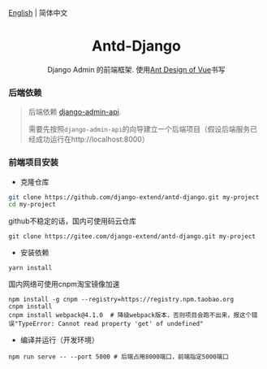 [English](./README.md) | 简体中文

<h1 align="center">Antd-Django</h1>
<div align="center">
Django Admin 的前端框架. 使用<a href="https://vuecomponent.github.io/ant-design-vue/docs/vue/introduce-cn/" target="_blank">Ant Design of Vue</a>书写
</div>

### 后端依赖

> 后端依赖 <a href="https://github.com/django-extend/django-admin-api.git">django-admin-api</a>.
> 
> 需要先按照`django-admin-api`的向导建立一个后端项目（假设后端服务已经成功运行在http://localhost:8000）

### 前端项目安装

- 克隆仓库
```bash
git clone https://github.com/django-extend/antd-django.git my-project
cd my-project
```

github不稳定的话，国内可使用码云仓库
```
git clone https://gitee.com/django-extend/antd-django.git my-project
```

- 安装依赖

```
yarn install
```

国内网络可使用cnpm淘宝镜像加速
```
npm install -g cnpm --registry=https://registry.npm.taobao.org
cnpm install
cnpm install webpack@4.1.0  # 降级webpack版本，否则项目会跑不出来，报这个错误"TypeError: Cannot read property 'get' of undefined"
```

- 编译并运行（开发环境）
```
npm run serve -- --port 5000 # 后端占用8000端口，前端指定5000端口
```
